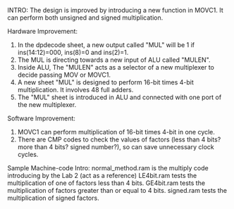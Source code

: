 INTRO:
The design is improved by introducing a new function in MOVC1. 
It can perform both unsigned and signed multiplication.

Hardware Improvement:
1. In the dpdecode sheet, a new output called "MUL" will be 1 if ins(14:12)=000, ins(8)=0 and ins(2)=1.
2. The MUL is directing towards a new input of ALU called "MULEN".
3. Inside ALU, The "MULEN" acts as a selector of a new multiplexer to decide passing MOV or MOVC1.
4. A new sheet "MUL" is designed to perform 16-bit times 4-bit multiplication. It involves 48 full adders.
5. The "MUL" sheet is introduced in ALU and connected with one port of the new multiplexer.

Software Improvement:
1. MOVC1 can perform multiplication of 16-bit times 4-bit in one cycle.
2. There are CMP codes to check the values of factors (less than 4 bits? more than 4 bits? signed number?),
so can save unnecessary clock cycles.

Sample Machine-code Intro:
normal_method.ram is the multiply code introducing by the Lab 2 (act as a reference)
LE4bit.ram tests the multiplication of one of factors less than 4 bits.
GE4bit.ram tests the multiplication of factors greater than or equal to 4 bits.
signed.ram tests the multiplication of signed factors.
